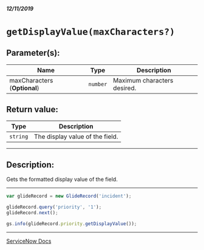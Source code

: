 ##### 12/11/2019
# `getDisplayValue(maxCharacters?)`

## Parameter(s):
| Name | Type | Description |
|---|---|---|
| maxCharacters (**Optional**) | `number` | Maximum characters desired. |

## Return value:
| Type | Description |
|---|---|
| `string` | The display value of the field. |

---

## Description:
Gets the formatted display value of the field.

---

```js
var glideRecord = new GlideRecord('incident');

glideRecord.query('priority', '1');
glideRecord.next();

gs.info(glideRecord.priority.getDisplayValue());
```

---

[ServiceNow Docs](https://developer.servicenow.com/app.do#!/api_doc?v=newyork&id=r_ScopedGlideElementGetDisplayValue_Number_maxCharacters)